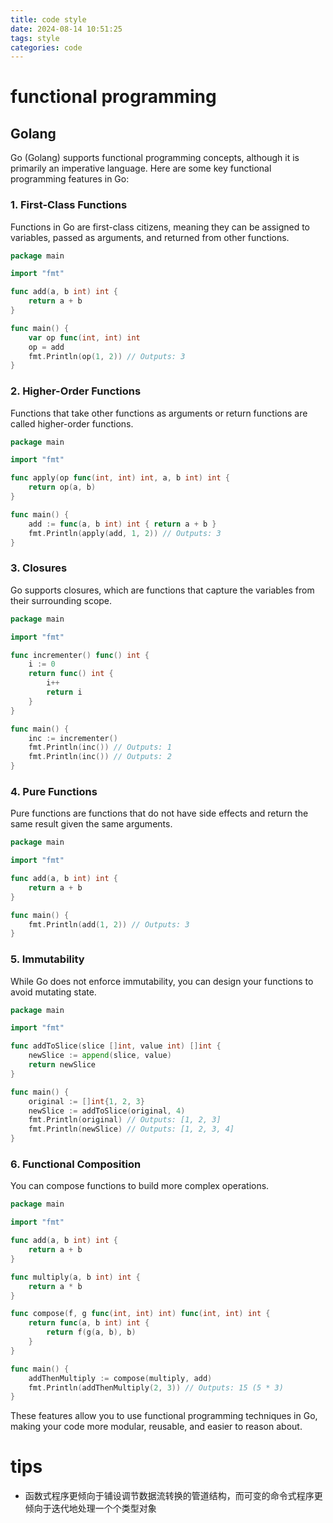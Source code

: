 ```yaml
---
title: code style
date: 2024-08-14 10:51:25
tags: style
categories: code
---
```


# functional programming

## Golang

Go (Golang) supports functional programming concepts, although it is primarily an imperative language. Here are some key functional programming features in Go:

### 1. First-Class Functions
Functions in Go are first-class citizens, meaning they can be assigned to variables, passed as arguments, and returned from other functions.

```go
package main

import "fmt"

func add(a, b int) int {
    return a + b
}

func main() {
    var op func(int, int) int
    op = add
    fmt.Println(op(1, 2)) // Outputs: 3
}
```

### 2. Higher-Order Functions
Functions that take other functions as arguments or return functions are called higher-order functions.

```go
package main

import "fmt"

func apply(op func(int, int) int, a, b int) int {
    return op(a, b)
}

func main() {
    add := func(a, b int) int { return a + b }
    fmt.Println(apply(add, 1, 2)) // Outputs: 3
}
```

### 3. Closures
Go supports closures, which are functions that capture the variables from their surrounding scope.

```go
package main

import "fmt"

func incrementer() func() int {
    i := 0
    return func() int {
        i++
        return i
    }
}

func main() {
    inc := incrementer()
    fmt.Println(inc()) // Outputs: 1
    fmt.Println(inc()) // Outputs: 2
}
```

### 4. Pure Functions
Pure functions are functions that do not have side effects and return the same result given the same arguments.

```go
package main

import "fmt"

func add(a, b int) int {
    return a + b
}

func main() {
    fmt.Println(add(1, 2)) // Outputs: 3
}
```

### 5. Immutability
While Go does not enforce immutability, you can design your functions to avoid mutating state.

```go
package main

import "fmt"

func addToSlice(slice []int, value int) []int {
    newSlice := append(slice, value)
    return newSlice
}

func main() {
    original := []int{1, 2, 3}
    newSlice := addToSlice(original, 4)
    fmt.Println(original) // Outputs: [1, 2, 3]
    fmt.Println(newSlice) // Outputs: [1, 2, 3, 4]
}
```

### 6. Functional Composition
You can compose functions to build more complex operations.

```go
package main

import "fmt"

func add(a, b int) int {
    return a + b
}

func multiply(a, b int) int {
    return a * b
}

func compose(f, g func(int, int) int) func(int, int) int {
    return func(a, b int) int {
        return f(g(a, b), b)
    }
}

func main() {
    addThenMultiply := compose(multiply, add)
    fmt.Println(addThenMultiply(2, 3)) // Outputs: 15 (5 * 3)
}
```

These features allow you to use functional programming techniques in Go, making your code more modular, reusable, and easier to reason about.

# tips

- 函数式程序更倾向于铺设调节数据流转换的管道结构，而可变的命令式程序更倾向于迭代地处理一个个类型对象
